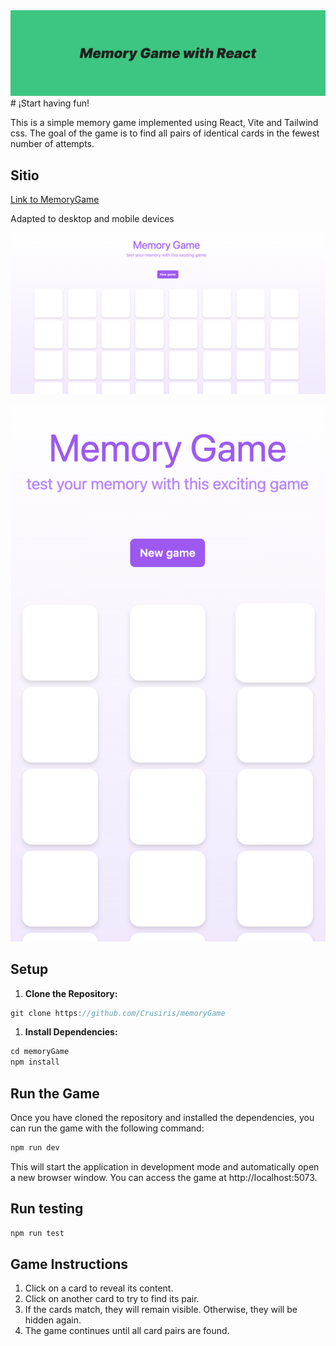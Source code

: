  <img src="https://github.com/Crusiris/memoryGame/blob/main/public/img/header.png">
# ¡Start having fun!

This is a simple memory game implemented using React, Vite and Tailwind css. The goal of the game is to find all pairs of identical cards in the fewest number of attempts.

## Sitio

[Link to MemoryGame](https://lambent-entremet-562d4a.netlify.app/) 

Adapted to desktop and mobile devices

![desktop.png](https://github.com/Crusiris/memoryGame/blob/main/public/img/desktop.png)

![mob.png](https://github.com/Crusiris/memoryGame/blob/main/public/img/mob.png)

## **Setup**

1. **Clone the Repository:**

```jsx
git clone https://github.com/Crusiris/memoryGame
```

1. **Install Dependencies:**

```jsx
cd memoryGame
npm install
```

## **Run the Game**

Once you have cloned the repository and installed the dependencies, you can run the game with the following command:

```jsx
npm run dev
```

This will start the application in development mode and automatically open a new browser window. You can access the game at http://localhost:5073.

## **Run testing**

```jsx
npm run test
```

## **Game Instructions**

1. Click on a card to reveal its content.
2. Click on another card to try to find its pair.
3. If the cards match, they will remain visible. Otherwise, they will be hidden again.
4. The game continues until all card pairs are found.